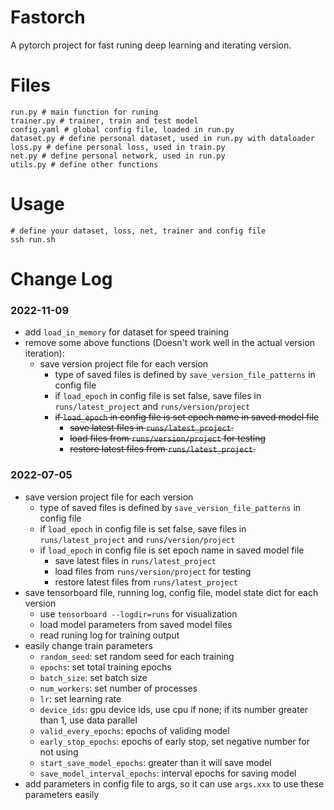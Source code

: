 # Fastorch
A pytorch project for fast runing deep learning and iterating version.

# Files

```text
run.py # main function for runing
trainer.py # trainer, train and test model
config.yaml # global config file, loaded in run.py
dataset.py # define personal dataset, used in run.py with dataloader
loss.py # define personal loss, used in train.py
net.py # define personal network, used in run.py
utils.py # define other functions
```

# Usage

```bas
# define your dataset, loss, net, trainer and config file
ssh run.sh
```

# Change Log
### 2022-11-09
+ add `load_in_memory` for dataset for speed training
+ remove some above functions (Doesn't work well in the actual version iteration):
  + save version project file for each version
    + type of saved files is defined by `save_version_file_patterns` in config file
    + if `load_epoch` in config file is set false, save files in `runs/latest_project` and `runs/version/project`
    + ~~if `load_epoch` in config file is set epoch name in saved model file~~
      + ~~save latest files in `runs/latest_project`.~~
      + ~~load files from `runs/version/project` for testing~~
      + ~~restore latest files from `runs/latest_project`.~~ 

### 2022-07-05
+ save version project file for each version
  + type of saved files is defined by `save_version_file_patterns` in config file
  + if `load_epoch` in config file is set false, save files in `runs/latest_project` and `runs/version/project`
  + if `load_epoch` in config file is set epoch name in saved model file
    + save latest files in `runs/latest_project`
    + load files from `runs/version/project` for testing
    + restore latest files from `runs/latest_project`
+ save tensorboard file, running log, config file, model state dict for each version
  + use `tensorboard --logdir=runs` for visualization
  + load model parameters from saved model files
  + read runing log for training output
+ easily change train parameters
  + `random_seed`: set random seed for each training
  + `epochs`: set total training epochs
  + `batch_size`: set batch size
  + `num_workers`: set number of processes
  + `lr`: set learning rate
  + `device_ids`: gpu device ids, use cpu if none; if its number greater than 1, use data parallel
  + `valid_every_epochs`: epochs of validing model
  + `early_stop_epochs`: epochs of early stop, set negative number for not using
  + `start_save_model_epochs`: greater than it will save model
  + `save_model_interval_epochs`: interval epochs for saving model
+ add parameters in config file to args, so it can use `args.xxx` to use these parameters easily
